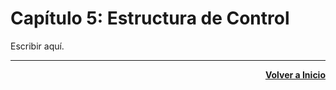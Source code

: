 # Capítulo 5: Estructura de Control
Escribir aquí.

---
<div align="right">

[**Volver a Inicio**](https://github.com/enriqueabsurdum/golang)
</div>  